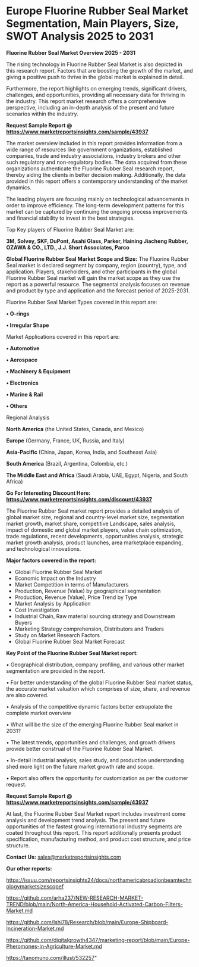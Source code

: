 # Europe Fluorine Rubber Seal Market Segmentation, Main Players, Size, SWOT Analysis 2025 to 2031

<Strong> Fluorine Rubber Seal Market Overview 2025 - 2031</strong>

The rising technology in Fluorine Rubber Seal Market is also depicted in this research report. Factors that are boosting the growth of the market, and giving a positive push to thrive in the global market is explained in detail.

Furthermore, the report highlights on emerging trends, significant drivers, challenges, and opportunities, providing all necessary data for thriving in the industry. This report market research offers a comprehensive perspective, including an in-depth analysis of the present and future scenarios within the industry.

<strong>Request Sample Report @ <a href=https://www.marketreportsinsights.com/sample/43937>https://www.marketreportsinsights.com/sample/43937</a></strong>

The market overview included in this report provides information from a wide range of resources like government organizations, established companies, trade and industry associations, industry brokers and other such regulatory and non-regulatory bodies. The data acquired from these organizations authenticate the Fluorine Rubber Seal research report, thereby aiding the clients in better decision making. Additionally, the data provided in this report offers a contemporary understanding of the market dynamics.

The leading players are focusing mainly on technological advancements in order to improve efficiency. The long-term development patterns for this market can be captured by continuing the ongoing process improvements and financial stability to invest in the best strategies.

Top Key players of Fluorine Rubber Seal Market are:

<strong>3M, Solvey, SKF, DuPont, Asahi Glass, Parker, Haining Jiacheng Rubber, OZAWA & CO., LTD., J.J. Short Associates, Parco</strong>

<strong><b>Global Fluorine Rubber Seal Market Scope and Size:</b></strong>
The Fluorine Rubber Seal market is declared segment by company, region (country), type, and application. Players, stakeholders, and other participants in the global Fluorine Rubber Seal market will gain the market scope as they use the report as a powerful resource. The segmental analysis focuses on revenue and product by type and application and the forecast period of 2025-2031.

Fluorine Rubber Seal Market Types covered in this report are:

<strong>•  O-rings

•  Irregular Shape</strong>

Market Applications covered in this report are:

<strong>•  Automotive

•  Aerospace

•  Machinery & Equipment

•  Electronics

•  Marine & Rail

•  Others</strong> 

Regional Analysis

<strong>North America</strong> (the United States, Canada, and Mexico)

<strong>Europe</strong> (Germany, France, UK, Russia, and Italy)

<strong>Asia-Pacific</strong> (China, Japan, Korea, India, and Southeast Asia)

<strong>South America</strong> (Brazil, Argentina, Colombia, etc.)

<strong>The Middle East and Africa</strong> (Saudi Arabia, UAE, Egypt, Nigeria, and South Africa)

<strong>Go For Interesting Discount Here: <a href=https://www.marketreportsinsights.com/discount/43937>https://www.marketreportsinsights.com/discount/43937</a></strong>

The Fluorine Rubber Seal market report provides a detailed analysis of global market size, regional and country-level market size, segmentation market growth, market share, competitive Landscape, sales analysis, impact of domestic and global market players, value chain optimization, trade regulations, recent developments, opportunities analysis, strategic market growth analysis, product launches, area marketplace expanding, and technological innovations.

<strong><b>Major factors covered in the report:</b></strong>
<ul>
  <li>Global Fluorine Rubber Seal Market </li>
  <li>Economic Impact on the Industry</li>
  <li>Market Competition in terms of Manufacturers</li>
  <li>Production, Revenue (Value) by geographical segmentation</li>
  <li>Production, Revenue (Value), Price Trend by Type</li>
  <li>Market Analysis by Application</li>
  <li>Cost Investigation</li>
  <li>Industrial Chain, Raw material sourcing strategy and Downstream Buyers</li>
  <li>Marketing Strategy comprehension, Distributors and Traders</li>
  <li>Study on Market Research Factors</li>
  <li>Global Fluorine Rubber Seal Market Forecast</li>
</ul>

<strong><b>Key Point of the Fluorine Rubber Seal Market report:</b></strong>

• Geographical distribution, company profiling, and various other market segmentation are provided in the report.

• For better understanding of the global Fluorine Rubber Seal market status, the accurate market valuation which comprises of size, share, and revenue are also covered.

• Analysis of the competitive dynamic factors better extrapolate the complete market overview

• What will be the size of the emerging Fluorine Rubber Seal market in 2031?

• The latest trends, opportunities and challenges, and growth drivers provide better construal of the Fluorine Rubber Seal Market.

• In-detail industrial analysis, sales study, and production understanding shed more light on the future market growth rate and scope.

• Report also offers the opportunity for customization as per the customer request.

<strong>Request Sample Report @ <a href=https://www.marketreportsinsights.com/sample/43937>https://www.marketreportsinsights.com/sample/43937</a></strong>

At last, the Fluorine Rubber Seal Market report includes investment come analysis and development trend analysis. The present and future opportunities of the fastest growing international industry segments are coated throughout this report. This report additionally presents product specification, manufacturing method, and product cost structure, and price structure.

<strong>Contact Us:</strong>
sales@marketreportsinsights.com

<strong>Our other reports:</strong>

<a href=https://issuu.com/reportsinsights24/docs/northamericabroadionbeamtechnologymarketsizescopef>https://issuu.com/reportsinsights24/docs/northamericabroadionbeamtechnologymarketsizescopef</a>

<a href=https://github.com/arha237/NEW-RESEARCH-MARKET-TREND/blob/main/North-America-Household-Activated-Carbon-Filters-Market.md>https://github.com/arha237/NEW-RESEARCH-MARKET-TREND/blob/main/North-America-Household-Activated-Carbon-Filters-Market.md</a>

<a href=https://github.com/Ishi78/Research/blob/main/Europe-Shipboard-Incineration-Market.md>https://github.com/Ishi78/Research/blob/main/Europe-Shipboard-Incineration-Market.md</a>

<a href=https://github.com/digitalgrowth4347/marketing-report/blob/main/Europe-Pheromones-in-Agriculture-Market.md>https://github.com/digitalgrowth4347/marketing-report/blob/main/Europe-Pheromones-in-Agriculture-Market.md</a>

<a href=https://tanomuno.com/illust/532257>https://tanomuno.com/illust/532257</a>"
